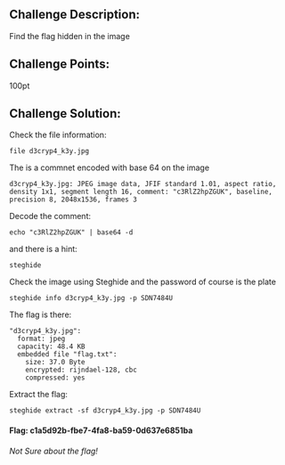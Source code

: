 ## Challenge Description:

Find the flag hidden in the image

## Challenge Points:

100pt

## Challenge Solution:

Check the file information:

```
file d3cryp4_k3y.jpg
```
The is a commnet encoded with base 64 on the image

```
d3cryp4_k3y.jpg: JPEG image data, JFIF standard 1.01, aspect ratio, density 1x1, segment length 16, comment: "c3RlZ2hpZGUK", baseline, precision 8, 2048x1536, frames 3
```

Decode the comment:

```
echo "c3RlZ2hpZGUK" | base64 -d
```

and there is a hint:

```
steghide
```

Check the image using Steghide and the password of course is the plate

```
steghide info d3cryp4_k3y.jpg -p SDN7484U
```
The flag is there:

```
"d3cryp4_k3y.jpg":
  format: jpeg
  capacity: 48.4 KB
  embedded file "flag.txt":
    size: 37.0 Byte
    encrypted: rijndael-128, cbc
    compressed: yes
```
Extract the flag:

```
steghide extract -sf d3cryp4_k3y.jpg -p SDN7484U
```


#### Flag: c1a5d92b-fbe7-4fa8-ba59-0d637e6851ba

###### Not Sure about the flag!
